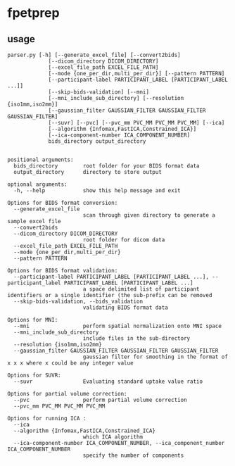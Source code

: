 fpetprep
==============
usage
--------------
    parser.py [-h] [--generate_excel_file] [--convert2bids]
                 [--dicom_directory DICOM_DIRECTORY]
                 [--excel_file_path EXCEL_FILE_PATH]
                 [--mode {one_per_dir,multi_per_dir}] [--pattern PATTERN]
                 [--participant-label PARTICIPANT_LABEL [PARTICIPANT_LABEL ...]]
                 [--skip-bids-validation] [--mni]
                 [--mni_include_sub_directory] [--resolution {iso1mm,iso2mm}]
                 [--gaussian_filter GAUSSIAN_FILTER GAUSSIAN_FILTER GAUSSIAN_FILTER]
                 [--suvr] [--pvc] [--pvc_mm PVC_MM PVC_MM PVC_MM] [--ica]
                 [--algorithm {Infomax,FastICA,Constrained_ICA}]
                 [--ica-component-number ICA_COMPONENT_NUMBER]
                 bids_directory output_directory


    positional arguments:
      bids_directory        root folder for your BIDS format data
      output_directory      directory to store output

    optional arguments:
      -h, --help            show this help message and exit
    
    Options for BIDS format conversion:
      --generate_excel_file
                            scan through given directory to generate a sample excel file
      --convert2bids
      --dicom_directory DICOM_DIRECTORY
                            root folder for dicom data
      --excel_file_path EXCEL_FILE_PATH
      --mode {one_per_dir,multi_per_dir}
      --pattern PATTERN
    
    Options for BIDS format validation:
      --participant-label PARTICIPANT_LABEL [PARTICIPANT_LABEL ...], --participant_label PARTICIPANT_LABEL [PARTICIPANT_LABEL ...]
                            a space delimited list of participant identifiers or a single identifier (the sub-prefix can be removed
      --skip-bids-validation, --bids_validation
                            validating BIDS format data
    
    Options for MNI:
      --mni                 perform spatial normalization onto MNI space
      --mni_include_sub_directory
                            include files in the sub-directory
      --resolution {iso1mm,iso2mm}
      --gaussian_filter GAUSSIAN_FILTER GAUSSIAN_FILTER GAUSSIAN_FILTER
                            gaussian filter for smoothing in the format of x x x where x could be any integer value
    
    Options for SUVR:
      --suvr                Evaluating standard uptake value ratio
    
    Options for partial volume correction:
      --pvc                 perform partial volume correction
      --pvc_mm PVC_MM PVC_MM PVC_MM
    
    Options for running ICA :
      --ica
      --algorithm {Infomax,FastICA,Constrained_ICA}
                            which ICA algorithm
      --ica-component-number ICA_COMPONENT_NUMBER, --ica_component_number ICA_COMPONENT_NUMBER
                            specify the number of components
